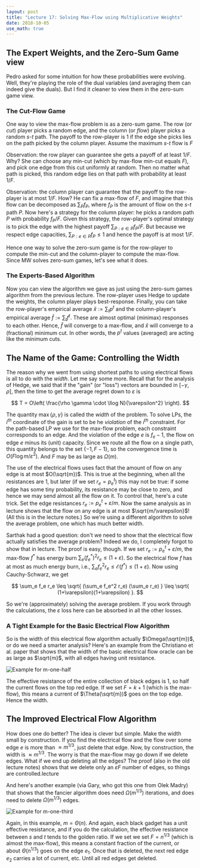 ```yaml
---
layout: post
title: "Lecture 17: Solving Max-Flow using Multiplicative Weights"
date: 2018-10-05
use_math: true
---
```


## The Expert Weights, and the Zero-Sum Game view

Pedro asked for some intuition for how these probabilities were
evolving. Well, they're playing the role of the dual variables (and
averaging them can indeed give the duals). But I find it cleaner to view
them in the zero-sum game view.

### The Cut-Flow Game

One way to view the max-flow problem is as a zero-sum game. The row (or
_cut_) player picks a random edge, and the column (or _flow_) player
picks a random $s$-$t$ path. The payoff to the row-player is $1$ if the
edge she picks lies on the path picked by the column player. Assume the
maximum $s$-$t$ flow is $F$

Observation: the row player can guarantee she gets a payoff of at least
$1/F$. Why? She can choose any min-cut (which by max-flow min-cut equals
$F$), and pick one edge from this cut uniformly at random. Then no
matter what path is picked, this random edge lies on that path with
probability at least $1/F$.

Observation: the column player can guarantee that the payoff to the
row-player is at most $1/F$. How? He can fix a max-flow of $F$, and
imagine that this flow can be decomposed as $\sum_P f_P$, where $f_P$ is
the amount of flow on the $s$-$t$ path $P$. Now here's a strategy for
the column player: he picks a random path $P$ with probability
$f_P/F$. Given this strategy, the row-player's optimal strategy is to
pick the edge with the highest payoff $\sum_{P: e \in P} f_P/F$. But
because we respect edge capacities, $\sum_{P: e \in P} f_P \leq 1$ and
hence the payoff is at most $1/F$.

Hence one way to solve the zero-sum game is for the row-player to
compute the min-cut and the column-player to compute the max-flow. Since
MW solves zero-sum games, let's see what it does.

### The Experts-Based Algorithm

Now you can view the algorithm we gave as just using the zero-sum games
algorithm from the previous lecture. The row-player uses Hedge to update
the weights, the column player plays best-response. Finally, you can
take the row-player's empirical average $\hat{x} := \sum_t p^t$ and the
column-player's empirical average $\hat{f} := \sum_t f^t$. These are
almost optimal (minimax) responses to each other. Hence, $\hat{f}$ will
converge to a max-flow, and $\hat{x}$ will converge to a (fractional)
minimum cut. In other words, the $p^t$ values (averaged) are acting like the minimum cuts. 

## The Name of the Game: Controlling the Width

The reason why we went from using shortest paths to using electrical
flows is all to do with the _width_. Let me say some more. Recall that
for the analysis of Hedge, we said that if the "gain" (or "loss")
vectors are bounded in $[-\gamma, \rho]$, then the time to get the
average regret down to $\varepsilon$ is

$$ T = O\left( \frac{\rho \gamma \cdot \llog N}{\varepsilon^2}
\right). $$

The quantity $\max\{\rho, \gamma\}$ is called the _width_ of the
problem. To solve LPs, the $i^{th}$ coordinate of the gain is set to be
he _violation_ of the $i^{th}$ constraint. For the path-based LP we use
for the max-flow problem, each constraint corresponds to an edge. And
the violation of the edge $e$ is $f_e - 1$, the flow on edge $e$ minus
its (unit) capacity. Since we route all the flow on a single path, this
quantity belongs to the set $\{-1, F-1\}$, so the convergence time is
$O(F \log m/\varepsilon^2)$. And $F$ may be as large as $\Omega(m)$. 

The use of the electrical flows uses fact that the amount of flow on any
edge is at most $O(\sqrt{m})$. This is true at the beginning, when all
the resistances are $1$, but later (if we set $r_e = p^t_e$) this may
not be true: if some edge has some tiny probability, its resistance may
be close to zero, and hence we may send almost all the flow on it. To
control that, here's a cute trick. Set the edge resistances $r_e :=
p^t_e + \varepsilon/m$. Now the same analysis as in lecture shows that
the flow on any edge is at most $\sqrt{m/\varepsilon}$! (All this is in
the lecture notes.) So we're using a different algorithm to solve the
average problem, one which has much better width.

Sarthak had a good question: don't we need to show that the electrical
flow actually satisfies the average problem? Indeed we do, I completely
forgot to show that in lecture. The proof is easy, though. If we set
$r_e := p^t_e + \varepsilon/m$, the max-flow $f^*$ has energy burn
$\sum_e (f^*_e)^2 r_e \leq (1+\varepsilon)$. So the electrical flow $f$
has at most as much energy burn, i.e., $\sum_e f^2_e r_e \leq
\mathcal{E}(f^*) \leq (1+\varepsilon)$. Now using Cauchy-Schwarz, we get

$$ \sum_e f_e r_e \leq \sqrt{ (\sum_e f_e^2 r_e) (\sum_e r_e) } \leq
\sqrt{ (1+\varepsilon)(1+\varepsilon) }. $$

So we're (approximately) solving the average problem. If you work
through the calculations, the $\varepsilon$ loss here can be absorbed in
all the other losses.

### A Tight Example for the Basic Electrical Flow Algorithm

So is the width of this electrical flow algorithm actually
$\Omega(\sqrt{m})$, or do we need a smarter analysis? Here's an example
from the Christiano et al. paper that shows that the width of the basic
electrical flow oracle can be as large as $\sqrt{m}$, with all edges
having unit resistance. 

![Example for m-one-half](/figures/elecflow1.jpeg)

The effective resistance of the entire
collection of black edges is $1$, so half the current flows on the top
red edge. If we set $F = k+1$ (which is the max-flow), this means a
current of $\Theta(\sqrt{m})$ goes on the top edge. Hence the width.

## The Improved Electrical Flow Algorithm

How does one do better? The idea is clever but simple. Make the width
small by construction. If you find the electrical flow and the flow over
some edge $e$ is more than $\approx m^{1/3}$, just delete that
edge. Now, by construction, the width is $\approx m^{1/3}$. The worry is
that the max-flow may go down if we delete edges. What if we end up
deleting all the edges? The proof (also in the old lecture notes) shows
that we delete only an $\varepsilon F$ number of edges, so things are
controlled.lecture

And here's another example (via Gary, who got this one from Olek Madry)
that shows that the fancier algorithm does need $\Omega(m^{1/3})$
iterations, and does need to delete $\Omega(m^{1/3})$ edges. 

![Example for m-one-third](/figures/elecflow2.jpeg)

Again, in this example, $m = \Theta(n)$. And again, each black gadget
has a unit effective resistance, and if you do the calculation, the
effective resistance between $s$ and $t$ tends to the golden ratio. If
we set we set $F = n^{1/3}$ (which is almost the max-flow), this means a
constant fraction of the current, or about $\Theta(n^{1/3})$ goes on the
edge $e_1$. Once that is deleted, the next red edge $e_2$ carries a lot
of current, etc. Until all red edges get deleted.


